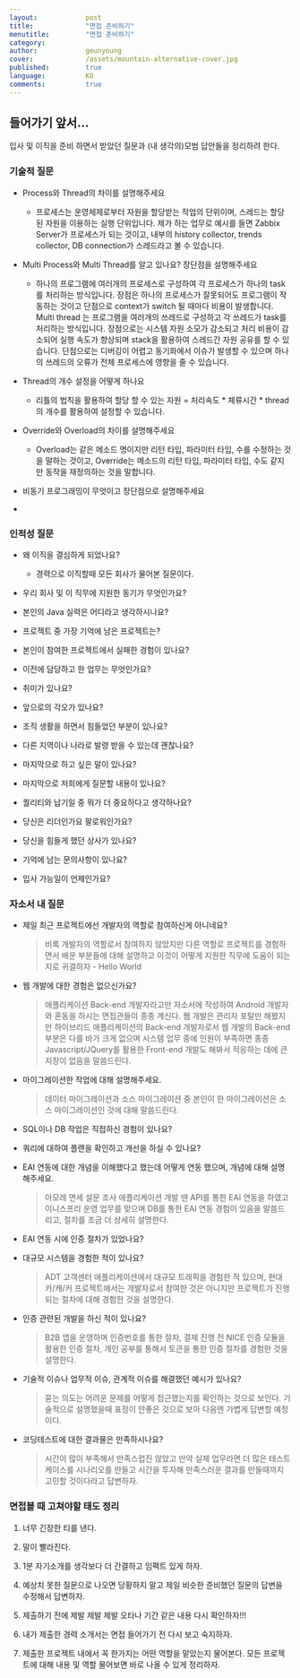 ```yaml
---
layout:            post
title:             "면접 준비하기"
menutitle:         "면접 준비하기"
category:          
author:            geunyoung
cover:             /assets/mountain-alternative-cover.jpg
published:         true
language:          KO
comments:          true
---
```


## 들어가기 앞서...

입사 및 이직을 준비 하면서 받았던 질문과 (내 생각의)모범 답안들을 정리하려 한다.

### 기술적 질문

 - Process와 Thread의 차이를 설명해주세요
    - 프로세스는 운영체제로부터 자원을 할당받는 작업의 단위이며, 스레드는 할당된 자원을 이용하는 실행 단위입니다. 제가 하는 업무로 예시를 들면 Zabbix Server가 프로세스가 되는 것이고, 내부의 history collector, trends collector, DB connection가 스레드라고 볼 수 있습니다.

 - Multi Process와 Multi Thread를 알고 있나요? 장단점을 설명해주세요
    - 하나의 프로그램에 여러개의 프로세스로 구성하여 각 프로세스가 하나의 task를 처리하는 방식입니다. 장점은 하나의 프로세스가 잘못되어도 프로그램이 작동하는 것이고 단점으로 context가 switch 될 때마다 비용이 발생합니다. Multi thread 는 프로그램을 여러개의 쓰레드로 구성하고 각 쓰레드가 task를 처리하는 방식입니다. 장점으로는 시스템 자원 소모가 감소되고 처리 비용이 감소되어 실행 속도가 향상되며 stack을 활용하여 스레드간 자원 공유를 할 수 있습니다. 단점으로는 디버깅이 어렵고 동기화에서 이슈가 발생할 수 있으며 하나의 쓰레드의 오류가 전체 프로세스에 영향을 줄 수 있습니다.

 - Thread의 개수 설정을 어떻게 하나요
    - 리틀의 법칙을 활용하여 할당 할 수 있는 자원 = 처리속도 * 체류시간 * thread의 개수를 활용하여 설정할 수 있습니다.

 - Override와 Overload의 차이를 설명해주세요
    - Overload는 같은 메소드 명이지만 리턴 타입, 파라미터 타입, 수를 수정하는 것을 말하는 것이고, Override는 메소드의 리턴 타입, 파라미터 타입, 수도 같지만 동작을 재정의하는 것을 말합니다.


 - 비동기 프로그래밍이 무엇이고 장단점으로 설명해주세요

 - 

### 인적성 질문
 
 - 왜 이직을 결심하게 되었나요?
    - 경력으로 이직할때 모든 회사가 물어본 질문이다.

 - 우리 회사 및 이 직무에 지원한 동기가 무엇인가요?

 - 본인의 Java 실력은 어디라고 생각하시나요?

 - 프로젝트 중 가장 기억에 남은 프로젝트는?

 - 본인이 참여한 프로젝트에서 실패한 경험이 있나요?

 - 이전에 담당하고 한 업무는 무엇인가요?

 - 취미가 있나요?

 - 앞으로의 각오가 있나요?

 - 조직 생활을 하면서 힘들었던 부분이 있나요?

 - 다른 지역이나 나라로 발령 받을 수 있는데 괜찮나요?

 - 마지막으로 하고 싶은 말이 있나요?

 - 마지막으로 저희에게 질문할 내용이 있나요?

 - 퀄리티와 납기일 중 뭐가 더 중요하다고 생각하나요?

 - 당신은 리더인가요 팔로워인가요?

 - 당신을 힘들게 했던 상사가 있나요?

 - 기억에 남는 문의사항이 있나요?

 - 입사 가능일이 언제인가요?

### 자소서 내 질문

 - 제일 최근 프로젝트에선 개발자의 역할로 참여하신게 아니네요?
    > 비록 개발자의 역할로서 참여하지 않았지만 다른 역할로 프로젝트를 경험하면서 배운 부분들에 대해 설명하고 이것이 어떻게 지원한 직무에 도움이 되는지로 귀결하자
       - Hello World

 - 웹 개발에 대한 경험은 없으신가요?
    > 애플리케이션 Back-end 개발자라고만 자소서에 작성하여 Android 개발자와 혼동을 하시는 면접관들이 종종 계신다. 웹 개발은 관리자 포탈만 해봤지만 하이브리드 애플리케이션의 Back-end 개발자로서 웹 개발의 Back-end 부분은 다를 바가 크게 없으며 시스템 업무 중에 인원이 부족하면 종종 Javascript/JQuery를 활용한 Front-end 개발도 해봐서 적응하는 데에 큰 지장이 없음을 말씀드린다.

 - 마이그레이션한 작업에 대해 설명해주세요.
    > 데이터 마이그레이션과 소스 마이그레이션 중 본인이 한 마이그레이션은 소스 마이그레이션인 것에 대해 말씀드린다. 

 - SQL이나 DB 작업은 직접하신 경험이 있나요?  

 - 쿼리에 대하여 플랜을 확인하고 개선을 하실 수 있나요?

 - EAI 연동에 대한 개념을 이해했다고 했는데 어떻게 연동 했으며, 개념에 대해 설명해주세요.
    > 아모레 면세 설문 조사 애플리케이션 개발 땐 API를 통한 EAI 연동을 하였고 이니스프리 운영 업무를 맞으며 DB를 통한 EAI 연동 경험이 있음을 말씀드리고, 절차를 조금 더 상세히 설명한다.

 - EAI 연동 시에 인증 절차가 있었나요?

 - 대규모 시스템을 경험한 적이 있나요?
    > ADT 고객센터 애플리케이션에서 대규모 트래픽을 경험한 적 있으며, 현대 카/캐/커 프로젝트에서는 개발자로서 참여한 것은 아니지만 프로젝트가 진행되는 절차에 대해 경험한 것을 설명한다.

 - 인증 관련된 개발을 하신 적이 있나요?
    > B2B 앱을 운영하며 인증번호를 통한 절차, 결제 진행 전 NICE 인증 모듈을 활용한 인증 절차, 개인 공부를 통해서 토큰을 통한 인증 절차를 경험한 것을 설명한다. 

 - 기술적 이슈나 업무적 이슈, 관계적 이슈를 해결했던 예시가 있나요?
    > 묻는 의도는 어려운 문제를 어떻게 접근했는지를 확인하는 것으로 보인다. 기술적으로 설명했을때 표정이 안좋은 것으로 보아 다음엔 가볍게 답변할 예정이다.

 - 코딩테스트에 대한 결과물은 만족하시나요?
    > 시간이 많이 부족해서 만족스럽진 않았고 만약 실제 업무라면 더 많은 테스트 케이스를 시나리오를 만들고 시간을 투자해 만족스러운 결과를 만들때까지 고민할 것이다라고 답변하자. 

### 면접볼 때 고쳐야할 태도 정리

 1) 너무 긴장한 티를 낸다. 

 2) 말이 빨라진다.

 3) 1분 자기소개를 생각보다 더 간결하고 임팩트 있게 하자.

 4) 예상치 못한 질문으로 나오면 당황하지 말고 제일 비슷한 준비했던 질문의 답변을 수정해서 답변하자.

 5) 제출하기 전에 제발 제발 제발 오타나 기간 같은 내용 다시 확인하자!!!

 6) 내가 제출한 경력 소개서는 면접 들어가기 전 다시 보고 숙지하자.

 7) 제출한 프로젝트 내에서 꼭 한가지는 어떤 역할을 맡았는지 물어본다. 모든 프로젝트에 대해 내용 및 역할 물어보면 바로 나올 수 있게 정리하자.

